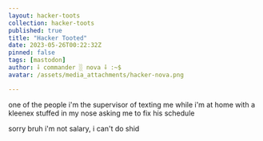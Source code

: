 ```yaml
---
layout: hacker-toots
collection: hacker-toots
published: true
title: "Hacker Tooted"
date: 2023-05-26T00:22:32Z
pinned: false
tags: [mastodon]
author: ⸸ commander ░ nova ⸸ :~$
avatar: /assets/media_attachments/hacker-nova.png

---
```


<p>one of the people i&#39;m the supervisor of texting me while i&#39;m at home with a kleenex stuffed in my nose asking me to fix his schedule</p><p>sorry bruh i&#39;m not salary, i can&#39;t do shid</p>


